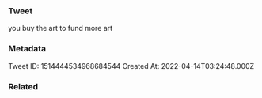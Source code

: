 ### Tweet
you buy the art to fund more art

### Metadata
Tweet ID: 1514444534968684544
Created At: 2022-04-14T03:24:48.000Z

### Related

